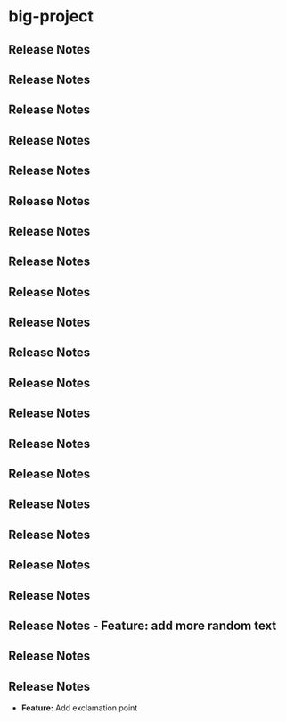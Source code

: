# big-project

## Release Notes


## Release Notes

## Release Notes


## Release Notes

## Release Notes


## Release Notes

## Release Notes


## Release Notes




## Release Notes

## Release Notes


## Release Notes

## Release Notes

## Release Notes

## Release Notes


## Release Notes

## Release Notes


## Release Notes

## Release Notes


## Release Notes

## Release Notes - **Feature:** add more random text


## Release Notes

## Release Notes

- **Feature:**  Add exclamation point
